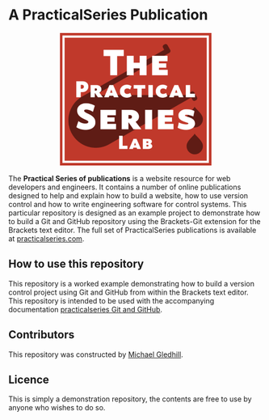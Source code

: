 # A PracticalSeries Publication

<p align="center">
    <img src="11-resources/02-images/readme.png">
</p>

The **Practical Series of publications** is a website resource for web developers and engineers. It contains a number of online publications designed to help and explain how to build a website, how to use version control and how to write engineering software for control systems.
This particular repository is designed as an example project to demonstrate how to build a Git and GitHub repository using the Brackets-Git extension for the Brackets text editor.
The full set of PracticalSeries publications is available at [practicalseries.com](http://practicalseries.com "Practical Series Website").

## How to use this repository
This repository is a worked example demonstrating how to build a version control project using Git and GitHub from within the Brackets text editor.
This repository is intended to be used with the accompanying documentation [practicalseries Git and GitHub](http://practicalseries.com/0021-git-vcs/index.html "Practical Series - Git and GitHub").

## Contributors
This repository was constructed by [Michael Gledhill](https://github.com/practicalseries-lab "Michael Gledhill").

## Licence
This is simply a demonstration repository, the contents are free to use by anyone who wishes to do so.
